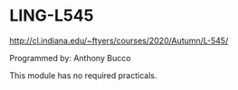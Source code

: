 # LING-L545

http://cl.indiana.edu/~ftyers/courses/2020/Autumn/L-545/

Programmed by: Anthony Bucco

This module has no required practicals.